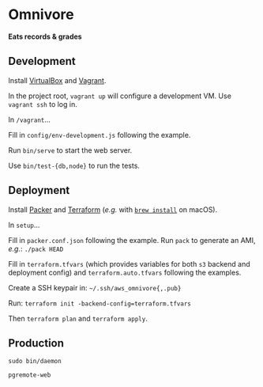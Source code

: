 Omnivore
========

**Eats records & grades**


Development
-----------

Install [VirtualBox](https://www.virtualbox.org/) and [Vagrant](https://www.vagrantup.com/).

In the project root, `vagrant up` will configure a development VM.
Use `vagrant ssh` to log in.

In `/vagrant`...

Fill in `config/env-development.js` following the example.

Run `bin/serve` to start the web server.

Use `bin/test-{db,node}` to run the tests.


Deployment
----------

Install [Packer](https://www.packer.io/) and [Terraform](https://www.terraform.io/) (*e.g.* with [`brew install`](https://brew.sh/) on macOS).

In `setup`...

Fill in `packer.conf.json` following the example.
Run `pack` to generate an AMI, *e.g.*: `./pack HEAD`

Fill in `terraform.tfvars` (which provides variables for both `s3` backend and deployment config) and `terraform.auto.tfvars` following the examples.

Create a SSH keypair in: `~/.ssh/aws_omnivore{,.pub}`

Run: `terraform init -backend-config=terraform.tfvars`

Then `terraform plan` and `terraform apply`.


Production
----------

`sudo bin/daemon`

`pgremote-web`
